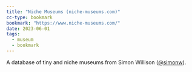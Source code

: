 ```yaml
---
title: "Niche Museums (niche-museums.com)"
cc-type: bookmark
bookmark: "https://www.niche-museums.com/"
date: 2023-06-01
tags:
  - museum
  - bookmark
---
```

A database of tiny and niche museums from Simon Willison ([@simonw](https://twitter.com/simonw)).